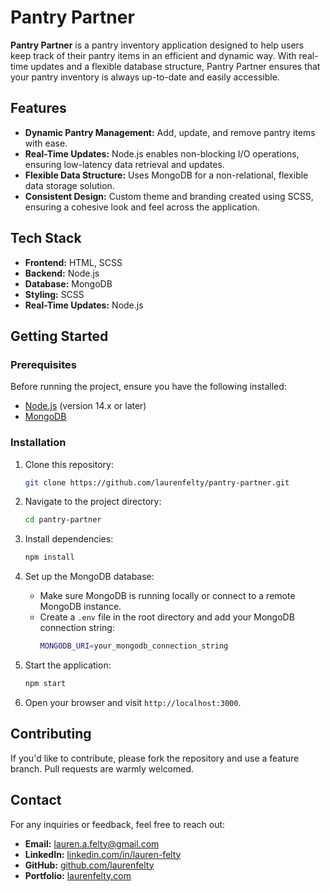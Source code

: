 # Pantry Partner

**Pantry Partner** is a pantry inventory application designed to help users keep track of their pantry items in an efficient and dynamic way. With real-time updates and a flexible database structure, Pantry Partner ensures that your pantry inventory is always up-to-date and easily accessible.

## Features

- **Dynamic Pantry Management:** Add, update, and remove pantry items with ease.
- **Real-Time Updates:** Node.js enables non-blocking I/O operations, ensuring low-latency data retrieval and updates.
- **Flexible Data Structure:** Uses MongoDB for a non-relational, flexible data storage solution.
- **Consistent Design:** Custom theme and branding created using SCSS, ensuring a cohesive look and feel across the application.

## Tech Stack

- **Frontend:** HTML, SCSS
- **Backend:** Node.js
- **Database:** MongoDB
- **Styling:** SCSS
- **Real-Time Updates:** Node.js

## Getting Started

### Prerequisites

Before running the project, ensure you have the following installed:

- [Node.js](https://nodejs.org/) (version 14.x or later)
- [MongoDB](https://www.mongodb.com/)

### Installation

1. Clone this repository:
   ```bash
   git clone https://github.com/laurenfelty/pantry-partner.git
   ```
2. Navigate to the project directory:
   ```bash
   cd pantry-partner
   ```
3. Install dependencies:
   ```bash
   npm install
   ```

4. Set up the MongoDB database:
   - Make sure MongoDB is running locally or connect to a remote MongoDB instance.
   - Create a `.env` file in the root directory and add your MongoDB connection string:
     ```bash
     MONGODB_URI=your_mongodb_connection_string
     ```

5. Start the application:
   ```bash
   npm start
   ```

6. Open your browser and visit `http://localhost:3000`.


## Contributing

If you'd like to contribute, please fork the repository and use a feature branch. Pull requests are warmly welcomed.


## Contact

For any inquiries or feedback, feel free to reach out:

- **Email:** [lauren.a.felty@gmail.com](mailto:lauren.a.felty@gmail.com)
- **LinkedIn:** [linkedin.com/in/lauren-felty](https://www.linkedin.com/in/lauren-felty)
- **GitHub:** [github.com/laurenfelty](https://www.github.com/laurenfelty)
- **Portfolio:** [laurenfelty.com](https://www.laurenfelty.com)
